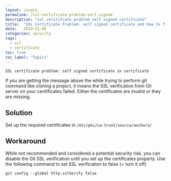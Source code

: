 ```yaml
---
layout: single
permalink: /ssl-certificate-problem-self-signed
description: "ssl ceritifcate problem self signed certificate"
title:  "SSL Certificate Problem: self signed certificate and how to fix"
date:   2019-12-08
categories: security
tags:
  - ssl
  - certificate
toc: true
toc_label: "Topics"
---
```


```
SSL certificate problem: self signed certificate in certificate
```

If you are getting the message above the while trying to perform git command like cloning a project, it means the SSL verification from Git server on your ceritificates failed. Either the certificates are invalid or they are missing.


## Solution

Set up the required certificates in `/etc/pki/ca-trust/source/anchors/`

## Workaround

While not recommended and considered a potential security risk, you can disable the Git SSL verification until you set up the certificates properly. Use the following command to set SSL verification to false (= turn it off)

```
git config --global http.sslVerify false
```
